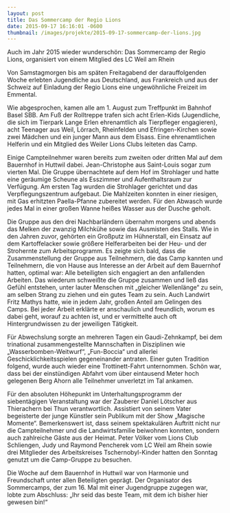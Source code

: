 ```yaml
---
layout: post
title: Das Sommercamp der Regio Lions
date: 2015-09-17 16:16:01 -0600
thumbnail: /images/projekte/2015-09-17-sommercamp-der-lions.jpg
---
```


Auch im Jahr 2015 wieder wunderschön:
Das Sommercamp der Regio Lions, organisiert von einem Mitglied des LC Weil am Rhein

Von Samstagmorgen bis am späten Freitagabend der darauffolgenden Woche erlebten Jugendliche aus Deutschland, aus Frankreich und aus der Schweiz auf Einladung der Regio Lions eine ungewöhnliche Freizeit im Emmental.

Wie abgesprochen, kamen alle am 1. August zum Treffpunkt im Bahnhof Basel SBB. Am Fuß der Rolltreppe trafen sich acht Erlen-Kids (Jugendliche, die sich im Tierpark Lange Erlen ehrenamtlich als Tierpfleger engagieren), acht Teenager aus Weil, Lörrach, Rheinfelden und Efringen-Kirchen sowie zwei Mädchen und ein junger Mann aus dem Elsass. Eine ehrenamtlichen Helferin und ein Mitglied des Weiler Lions Clubs leiteten das Camp.

Einige Campteilnehmer waren bereits zum zweiten oder dritten Mal auf dem Bauernhof in Huttwil dabei. Jean-Christophe aus Saint-Louis sogar zum vierten Mal. Die Gruppe übernachtete auf dem Hof im Strohlager und hatte eine geräumige Scheune als Esszimmer und Aufenthaltsraum zur Verfügung. Am ersten Tag wurden die Strohlager gerichtet und das Verpflegungszentrum aufgebaut. Die Mahlzeiten konnten in einer riesigen, mit Gas erhitzten Paella-Pfanne zubereitet werden. Für den Abwasch wurde jedes Mal in einer großen Wanne heißes Wasser aus der Dusche geholt.

Die Gruppe aus den drei Nachbarländern übernahm morgens und abends das Melken der zwanzig Milchkühe sowie das Ausmisten des Stalls. Wie in den Jahren zuvor, gehörten ein Großputz im Hühnerstall, ein Einsatz auf dem Kartoffelacker sowie größere Helferarbeiten bei der Heu- und der Strohernte zum Arbeitsprogramm. Es zeigte sich bald, dass die Zusammenstellung der Gruppe aus Teilnehmern, die das Camp kannten und Teilnehmern, die von Hause aus Interesse an der Arbeit auf dem Bauernhof hatten, optimal war: Alle beteiligten sich engagiert an den anfallenden Arbeiten. Das wiederum schweißte die Gruppe zusammen und ließ das Gefühl entstehen, unter lauter Menschen mit „gleicher Wellenlänge“ zu  sein, am selben Strang zu ziehen und ein gutes Team zu sein. Auch Landwirt Fritz Mathys hatte, wie in jedem Jahr, großen Anteil am Gelingen des Camps. Bei jeder Arbeit erklärte er anschaulich und freundlich, worum es dabei geht, worauf zu achten ist, und er vermittelte auch oft Hintergrundwissen zu der jeweiligen Tätigkeit.

Für Abwechslung sorgte an mehreren Tagen ein Gaudi-Zehnkampf, bei dem trinational zusammengestellte Mannschaften in Disziplinen wie „Wasserbomben-Weitwurf“, „Fun-Boccia“ und allerlei Geschicklichkeitsspielen gegeneinander antraten. Einer guten Tradition folgend, wurde auch wieder eine Trottinett-Fahrt unternommen. Schön war, dass bei der einstündigen Abfahrt vom über eintausend Meter hoch gelegenen Berg Ahorn alle Teilnehmer unverletzt im Tal ankamen.

Für den absoluten Höhepunkt im Unterhaltungsprogramm der siebentägigen  Veranstaltung war der Zauberer Daniel Lötscher aus Thierachern bei Thun verantwortlich. Assistiert von seinem Vater begeisterte der junge Künstler sein Publikum mit der Show „Magische Momente“. Bemerkenswert ist, dass seinem spektakulären Auftritt nicht nur die Campteilnehmer und die Landwirtsfamilie beiwohnen konnten, sondern auch zahlreiche Gäste aus der Heimat. Peter Völker vom Lions Club Schliengen, Judy und Raymond Pencherek vom LC Weil am Rhein sowie drei Mitglieder des Arbeitskreises Tschernobyl-Kinder hatten den Sonntag genutzt um die Camp-Gruppe zu besuchen.

Die Woche auf dem Bauernhof in Huttwil war von Harmonie und Freundschaft unter allen Beteiligten geprägt. Der Organisator des Sommercamps, der zum 16. Mal mit einer Jugendgruppe zugegen war, lobte zum Abschluss: „Ihr seid das beste Team, mit dem ich bisher hier gewesen bin!“